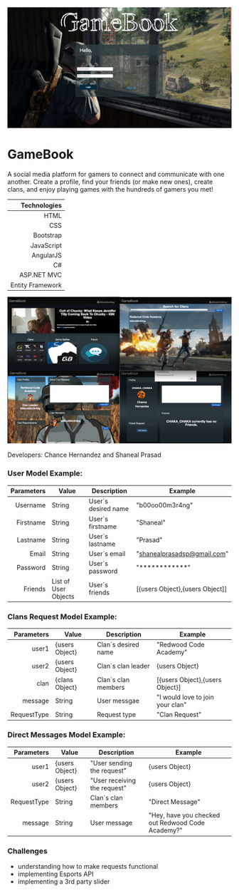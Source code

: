 <img src="./README_Pictures/login.png">

<h1>GameBook</h1>

A social media platform for gamers to connect and communicate with one another. Create a profile, find your friends (or make new ones), create clans, and enjoy playing games with the hundreds of gamers you met!

|  Technologies    |
|-----------------:|
| HTML             |
| CSS              |
| Bootstrap        |
| JavaScript       |
| AngularJS        |
| C#               |
| ASP.NET MVC      |
| Entity Framework |

<img src="./README_Pictures/final.png">

Developers: Chance Hernandez and Shaneal Prasad

<h3>User Model Example:</h3>

| Parameters | Value                | Description         | Example                         |
|-----------:|----------------------|---------------------|---------------------------------|
| Username   | String               | User`s desired name | "b00oo00m3r4ng"                 |
| Firstname  | String               | User`s firstname    | "Shaneal"                       |
| Lastname   | String               | User`s lastname     | "Prasad"                        |
| Email      | String               | User`s email        | "shanealprasadsp@gmail.com"     |
| Password   | String               | User`s password     | "************"                  |
| Friends    | List of User Objects | User`s friends      | [{users Object},{users Object]] |


<h3>Clans Request Model Example:</h3>

|  Parameters | Value          | Description         | Example                          |
|------------:|----------------|---------------------|----------------------------------|
| user1       | {users Object} | Clan`s desired name | "Redwood Code Academy"           |
| user2       | {users Object} | Clan`s clan leader  | {users Object}                   |
| clan        | {clans Object} | Clan`s clan members | [{users Object},{users Object}]  |
| message     | String         | User messgae        | "I would love to join your clan" |
| RequestType | String         | Request type        | "Clan Request"                   |

<h3>Direct Messages Model Example:</h3>

|  Parameters | Value          | Description                  | Example                                           |
|------------:|----------------|------------------------------|---------------------------------------------------|
| user1       | {users Object} | "User sending the request"   | {users Object}                                    |
| user2       | {users Object} | "User receiving the request" | {users Object}                                    |
| RequestType | String         | Clan`s clan members          | "Direct Message"                                  |
| message     | String         | User message                 | "Hey, have you checked out Redwood Code Academy?" |

<h3>Challenges</h3>
    <ul>
        <li>understanding how to make requests functional</li>
        <li>implementing Esports API</li>
        <li>implementing a 3rd party slider</li>
    </ul>